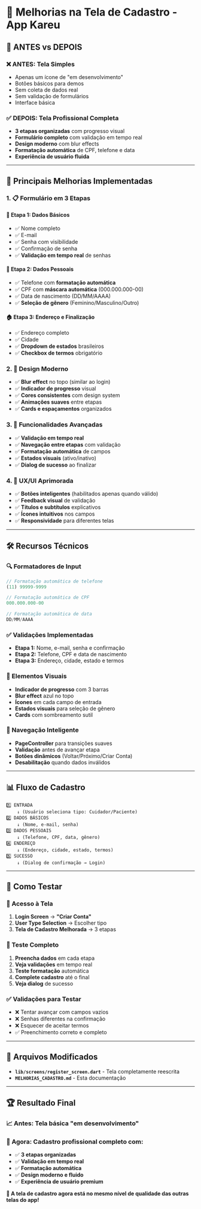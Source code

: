 # 🎨 Melhorias na Tela de Cadastro - App Kareu

## 🔄 **ANTES vs DEPOIS**

### **❌ ANTES: Tela Simples**
- Apenas um ícone de "em desenvolvimento"
- Botões básicos para demos
- Sem coleta de dados real
- Sem validação de formulários
- Interface básica

### **✅ DEPOIS: Tela Profissional Completa**
- **3 etapas organizadas** com progresso visual
- **Formulário completo** com validação em tempo real
- **Design moderno** com blur effects
- **Formatação automática** de CPF, telefone e data
- **Experiência de usuário fluida**

---

## 🎯 **Principais Melhorias Implementadas**

### **1. 📋 Formulário em 3 Etapas**

#### **📝 Etapa 1: Dados Básicos**
- ✅ Nome completo
- ✅ E-mail
- ✅ Senha com visibilidade
- ✅ Confirmação de senha
- ✅ **Validação em tempo real** de senhas

#### **👤 Etapa 2: Dados Pessoais**
- ✅ Telefone com **formatação automática**
- ✅ CPF com **máscara automática** (000.000.000-00)
- ✅ Data de nascimento (DD/MM/AAAA)
- ✅ **Seleção de gênero** (Feminino/Masculino/Outro)

#### **🏠 Etapa 3: Endereço e Finalização**
- ✅ Endereço completo
- ✅ Cidade
- ✅ **Dropdown de estados** brasileiros
- ✅ **Checkbox de termos** obrigatório

### **2. 🎨 Design Moderno**
- ✅ **Blur effect** no topo (similar ao login)
- ✅ **Indicador de progresso** visual
- ✅ **Cores consistentes** com design system
- ✅ **Animações suaves** entre etapas
- ✅ **Cards e espaçamentos** organizados

### **3. 🔧 Funcionalidades Avançadas**
- ✅ **Validação em tempo real**
- ✅ **Navegação entre etapas** com validação
- ✅ **Formatação automática** de campos
- ✅ **Estados visuais** (ativo/inativo)
- ✅ **Dialog de sucesso** ao finalizar

### **4. 📱 UX/UI Aprimorada**
- ✅ **Botões inteligentes** (habilitados apenas quando válido)
- ✅ **Feedback visual** de validação
- ✅ **Títulos e subtítulos** explicativos
- ✅ **Ícones intuitivos** nos campos
- ✅ **Responsividade** para diferentes telas

---

## 🛠 **Recursos Técnicos**

### **🔍 Formatadores de Input**
```dart
// Formatação automática de telefone
(11) 99999-9999

// Formatação automática de CPF  
000.000.000-00

// Formatação automática de data
DD/MM/AAAA
```

### **✅ Validações Implementadas**
- **Etapa 1:** Nome, e-mail, senha e confirmação
- **Etapa 2:** Telefone, CPF e data de nascimento
- **Etapa 3:** Endereço, cidade, estado e termos

### **🎨 Elementos Visuais**
- **Indicador de progresso** com 3 barras
- **Blur effect** azul no topo
- **Ícones** em cada campo de entrada
- **Estados visuais** para seleção de gênero
- **Cards** com sombreamento sutil

### **🔄 Navegação Inteligente**
- **PageController** para transições suaves
- **Validação** antes de avançar etapa
- **Botões dinâmicos** (Voltar/Próximo/Criar Conta)
- **Desabilitação** quando dados inválidos

---

## 📊 **Fluxo de Cadastro**

```
1️⃣ ENTRADA
    ↓ (Usuário seleciona tipo: Cuidador/Paciente)
2️⃣ DADOS BÁSICOS
    ↓ (Nome, e-mail, senha)
3️⃣ DADOS PESSOAIS  
    ↓ (Telefone, CPF, data, gênero)
4️⃣ ENDEREÇO
    ↓ (Endereço, cidade, estado, termos)
5️⃣ SUCESSO
    ↓ (Dialog de confirmação → Login)
```

---

## 🎯 **Como Testar**

### **📱 Acesso à Tela**
1. **Login Screen** → **"Criar Conta"**
2. **User Type Selection** → Escolher tipo
3. **Tela de Cadastro Melhorada** → 3 etapas

### **🧪 Teste Completo**
1. **Preencha dados** em cada etapa
2. **Veja validações** em tempo real
3. **Teste formatação** automática
4. **Complete cadastro** até o final
5. **Veja dialog** de sucesso

### **✅ Validações para Testar**
- ❌ Tentar avançar com campos vazios
- ❌ Senhas diferentes na confirmação
- ❌ Esquecer de aceitar termos
- ✅ Preenchimento correto e completo

---

## 📁 **Arquivos Modificados**

- **`lib/screens/register_screen.dart`** - Tela completamente reescrita
- **`MELHORIAS_CADASTRO.md`** - Esta documentação

---

## 🏆 **Resultado Final**

### **📈 Antes:** Tela básica "em desenvolvimento"
### **🎉 Agora:** **Cadastro profissional completo** com:
- ✅ **3 etapas organizadas**
- ✅ **Validação em tempo real**
- ✅ **Formatação automática**
- ✅ **Design moderno e fluido**
- ✅ **Experiência de usuário premium**

**🎯 A tela de cadastro agora está no mesmo nível de qualidade das outras telas do app!**

